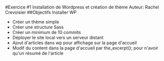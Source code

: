 #Exercice #1
Installation de Wordpress et création de thème
Auteur: Rachel Crevoisier
##Objectifs
Installer WP
- Créer un thème simple
- Créer une structure Sass
- Créer un minimum de 10 commits
- Déployer le site local vers un serveur distant
- Ajout d'articles dans wp pour affichage sur la page d'accueil
- Modif du content dans la page d'accueil par the_excerpt(); pour n'avoir qu'un résumé de l'article

